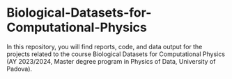 # Biological-Datasets-for-Computational-Physics
In this repository, you will find reports, code, and data output for the projects related to the course Biological Datasets for Computational Physics (AY 2023/2024, Master degree program in Physics of Data, University of Padova).
